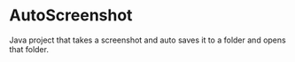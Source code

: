 # AutoScreenshot
Java project that takes a screenshot and auto saves it to a folder and opens that folder.
